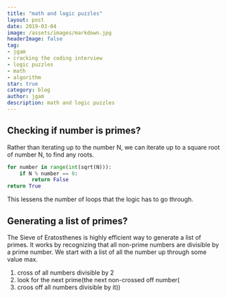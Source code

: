 ```yaml
---
title: "math and logic puzzles"
layout: post
date: 2019-03-04
image: /assets/images/markdown.jpg
headerImage: false
tag:
- jgam
- cracking the coding interview
- logic puzzles
- math
- algorithm
star: true
category: blog
author: jgam
description: math and logic puzzles
---
```


## Checking if number is primes?
Rather than iterating up to the number N, we can iterate up to a square root of number N, to find any roots.
```python
for number in range(int(sqrt(N))):
	if N % number == 0:
		return False
return True
```

This lessens the number of loops that the logic has to go through.

## Generating a list of primes?
The Sieve of Eratosthenes is highly efficient way to generate a list of primes. It works by recognizing that all non-prime numbers are divisible by a prime number. We start with a list of all the number up through some value max.

1. cross of all numbers divisible by 2
2. look for the next prime(the next non-crossed off number(
3. croos off all numbers divisible by it))